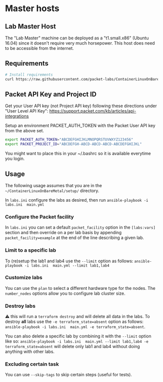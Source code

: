 # Master hosts

## Lab Master Host

The "Lab Master" machine can be deployed as a "t1.small.x86" (Ubuntu 16.04) since it doesn't require very much horsepower. This host does need to be accessible from the internet.


## Requirements
```bash
# Install requirements
curl https://raw.githubusercontent.com/packet-labs/ContainerLinuxOnBareMetal/master/setup/requirements.sh | bash
```

## Packet API Key and Project ID
Get your User API key (not Project API key) following these directions under "User Level API Key": https://support.packet.com/kb/articles/api-integrations

Setup an environment PACKET_AUTH_TOKEN with the Packet User API key from the above set.

```bash
export PACKET_AUTH_TOKEN="ABCDEFGHIJKLMNOPQRSTUVWXYZ123456"
export PACKET_PROJECT_ID="ABCDEFGH-ABCD-ABCD-ABCD-ABCDEFGHIJKL"
```

You might want to place this in your ~/.bashrc so it is available everytime you login.


## Usage
The following usage assumes that you are in the `~/ContainerLinuxOnBareMetal/setup/` directory.

In `labs.ini` configure the labs as desired, then run `ansible-playbook -i labs.ini  main.yml`

### Configure the Packet facility
In `labs.ini` you can set a default `packet_facility` option in the `[labs:vars]` section and then override on a per lab basis by appending `packet_facility=example` at the end of the line describing a given lab.

### Limit to a specific lab
To (re)setup the lab1 and lab4 use the `--limit` option as follows: `ansible-playbook -i labs.ini  main.yml --limit lab1,lab4`


### Customize labs

You can use the `plan` to select a different hardware type for the nodes. The `number_nodes` options allow you to configure lab cluster size.

### Destroy labs

:warning: this will run a `terraform destroy` and will delete all data in the labs.
To destroy **all** labs use the `-e terraform_state=absent` option as follows: `ansible-playbook -i labs.ini  main.yml -e terraform_state=absent`.

You can also delete a specific lab by combining it with the `--limit` option like so: `ansible-playbook -i labs.ini  main.yml --limit lab1,lab4 -e terraform_state=absent` will delete only lab1 and lab4 without doing anything with other labs.

### Excluding certain task

You can use `--skip-tags` to skip certain steps (useful for tests).
